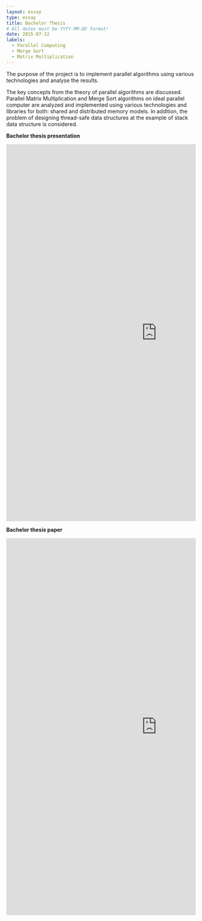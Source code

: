 ```yaml
---
layout: essay
type: essay
title: Bachelor Thesis
# All dates must be YYYY-MM-DD format!
date: 2015-07-12
labels:
  - Parallel Computing
  - Merge Sort
  - Matrix Multiplication
---
```


The purpose of the project is to implement parallel algorithms using various technologies and analyse the results.

The key concepts from the theory of parallel algorithms are discussed. Parallel Matrix Multiplication and Merge Sort algorithms on ideal parallel computer are analyzed and implemented using various technologies and libraries for both: shared and distributed memory models. In addition, the problem of designing thread-safe data structures at the example of stack data structure is considered.

**Bachelor thesis presentation**
<div style="margin-top: 10px; " class="ui center aligned grid">
    <div class="middle aligned column">
        <embed src="https://Li-JJ.github.io/images/bachelor_thesis.pdf" width="800px" height="1000px" />
    </div>
</div>


**Bachelor thesis paper**
<div style="margin-top: 10px; " class="ui center aligned grid">
    <div class="middle aligned column">
        <embed src="https://Li-JJ.github.io/images/bachelor_thesis_paper.pdf" width="800px" height="1000" />
    </div>
</div>
